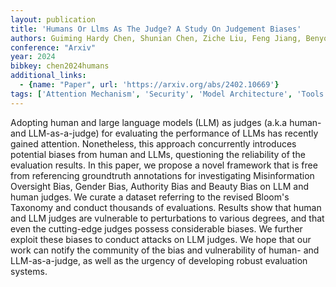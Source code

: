 ```yaml
---
layout: publication
title: 'Humans Or Llms As The Judge? A Study On Judgement Biases'
authors: Guiming Hardy Chen, Shunian Chen, Ziche Liu, Feng Jiang, Benyou Wang
conference: "Arxiv"
year: 2024
bibkey: chen2024humans
additional_links:
  - {name: "Paper", url: 'https://arxiv.org/abs/2402.10669'}
tags: ['Attention Mechanism', 'Security', 'Model Architecture', 'Tools', 'Ethics and Bias']
---
```

Adopting human and large language models (LLM) as judges (a.k.a human- and
LLM-as-a-judge) for evaluating the performance of LLMs has recently gained
attention. Nonetheless, this approach concurrently introduces potential biases
from human and LLMs, questioning the reliability of the evaluation results. In
this paper, we propose a novel framework that is free from referencing
groundtruth annotations for investigating Misinformation Oversight Bias, Gender
Bias, Authority Bias and Beauty Bias on LLM and human judges. We curate a
dataset referring to the revised Bloom's Taxonomy and conduct thousands of
evaluations. Results show that human and LLM judges are vulnerable to
perturbations to various degrees, and that even the cutting-edge judges possess
considerable biases. We further exploit these biases to conduct attacks on LLM
judges. We hope that our work can notify the community of the bias and
vulnerability of human- and LLM-as-a-judge, as well as the urgency of
developing robust evaluation systems.

